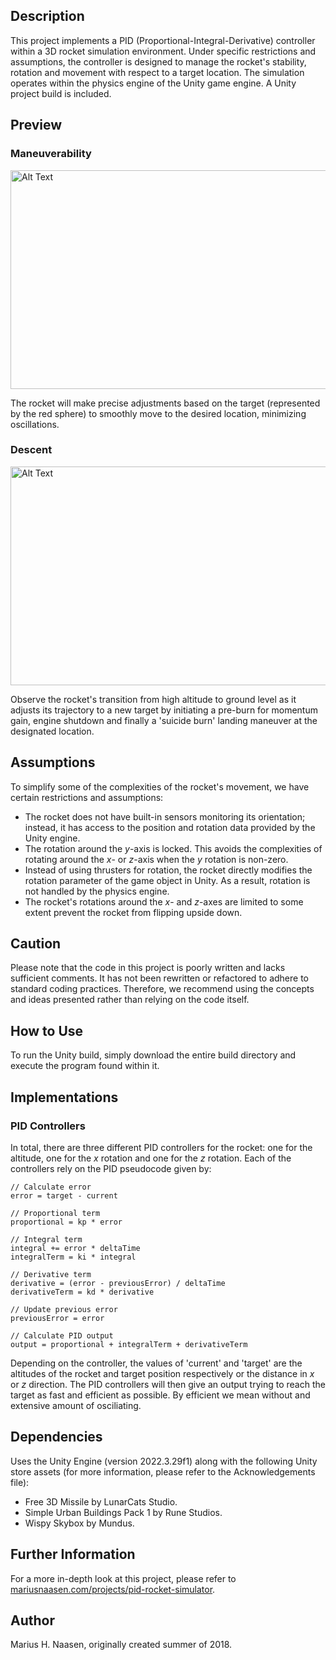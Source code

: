 ## Description

This project implements a PID (Proportional-Integral-Derivative) controller within a 3D rocket simulation environment. Under specific restrictions and assumptions, the controller is designed to manage the rocket's stability, rotation and movement with respect to a target location. The simulation operates within the physics engine of the Unity game engine. A Unity project build is included.

## Preview

### Maneuverability
<img src="assets/preview-1.gif" alt="Alt Text" width="600" height="350" />

The rocket will make precise adjustments based on the target (represented by the red sphere) to smoothly move to the desired location, minimizing oscillations.

### Descent
<img src="assets/preview-2.gif" alt="Alt Text" width="600" height="350" />

Observe the rocket's transition from high altitude to ground level as it adjusts its trajectory to a new target by initiating a pre-burn for momentum gain, engine shutdown and finally a 'suicide burn' landing maneuver at the designated location.

## Assumptions

To simplify some of the complexities of the rocket's movement, we have certain restrictions and assumptions:
* The rocket does not have built-in sensors monitoring its orientation; instead, it has access to the position and rotation data provided by the Unity engine.
* The rotation around the $y$-axis is locked. This avoids the complexities of rotating around the $x$- or $z$-axis when the $y$ rotation is non-zero.
* Instead of using thrusters for rotation, the rocket directly modifies the rotation parameter of the game object in Unity. As a result, rotation is not handled by the physics engine.
* The rocket's rotations around the $x$- and $z$-axes are limited to some extent prevent the rocket from flipping upside down.

## Caution

Please note that the code in this project is poorly written and lacks sufficient comments. It has not been rewritten or refactored to adhere to standard coding practices. Therefore, we recommend using the concepts and ideas presented rather than relying on the code itself.

## How to Use

To run the Unity build, simply download the entire build directory and execute the program found within it.

## Implementations

### PID Controllers

In total, there are three different PID controllers for the rocket: one for the altitude, one for the $x$ rotation and one for the $z$ rotation. Each of the controllers rely on the PID pseudocode given by:

```pseudo
// Calculate error
error = target - current

// Proportional term
proportional = kp * error

// Integral term
integral += error * deltaTime
integralTerm = ki * integral

// Derivative term
derivative = (error - previousError) / deltaTime
derivativeTerm = kd * derivative

// Update previous error
previousError = error

// Calculate PID output
output = proportional + integralTerm + derivativeTerm
```

Depending on the controller, the values of 'current' and 'target' are the altitudes of the rocket and target position respectively or the distance in $x$ or $z$ direction. The PID controllers will then give an output trying to reach the target as fast and efficient as possible. By efficient we mean without and extensive amount of osciliating.

## Dependencies

Uses the Unity Engine (version 2022.3.29f1) along with the following Unity store assets (for more information, please refer to the Acknowledgements file):
* Free 3D Missile by LunarCats Studio.
* Simple Urban Buildings Pack 1 by Rune Studios.
* Wispy Skybox by Mundus.

## Further Information

For a more in-depth look at this project, please refer to [mariusnaasen.com/projects/pid-rocket-simulator](https://mariusnaasen.com/projects/pid-rocket-simulator).

## Author
Marius H. Naasen, originally created summer of 2018.
